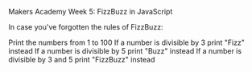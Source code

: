 Makers Academy Week 5: FizzBuzz in JavaScript

In case you've forgotten the rules of FizzBuzz:

Print the numbers from 1 to 100
If a number is divisible by 3 print "Fizz" instead
If a number is divisible by 5 print "Buzz" instead
If a number is divisible by 3 and 5 print "FizzBuzz" instead
